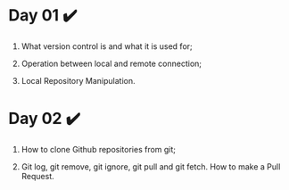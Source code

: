 # Day 01 :heavy_check_mark:

1. What version control is and what it is used for;

2. Operation between local and remote connection;

3. Local Repository Manipulation.

# Day 02 :heavy_check_mark:

1. How to clone Github repositories from git;

2. Git log, git remove, git ignore, git pull and git fetch. How to make a Pull Request.

